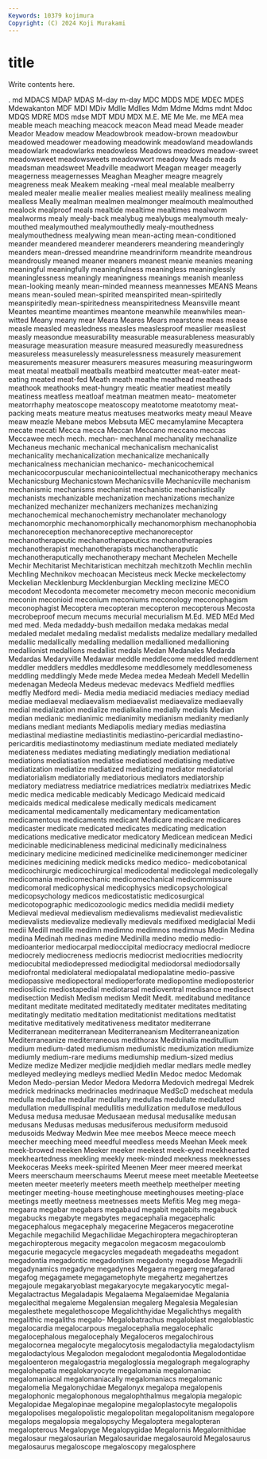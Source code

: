 ```yaml
---
Keywords: 10379 kojimura
Copyright: (C) 2024 Koji Murakami
---
```


# title

Write contents here.



.
md MDACS MDAP MDAS M-day m-day MDC MDDS MDE MDEC
MDES Mdewakanton MDF MDI MDiv Mdlle Mdlles Mdm Mdme Mdms
mdnt Mdoc MDQS MDRE MDS mdse MDT MDU MDX M.E.
ME Me Me. me MEA mea meable meach meaching meacock
meacon Mead mead Meade meader Meador Meadow meadow Meadowbrook meadow-brown
meadowbur meadowed meadower meadowing meadowink meadowland meadowlands meadowlark meadowlarks meadowless
Meadows meadows meadow-sweet meadowsweet meadowsweets meadowwort meadowy Meads meads meadsman
meadsweet Meadville meadwort Meagan meager meagerly meagerness meagernesses Meaghan Meagher
meagre meagrely meagreness meak Meakem meaking -meal meal mealable mealberry
mealed mealer mealie mealier mealies mealiest mealily mealiness mealing mealless
Meally mealman mealmen mealmonger mealmouth mealmouthed mealock mealproof meals mealtide
mealtime mealtimes mealworm mealworms mealy mealy-back mealybug mealybugs mealymouth mealy-mouthed
mealymouthed mealymouthedly mealy-mouthedness mealymouthedness mealywing mean mean-acting mean-conditioned meander meandered
meanderer meanderers meandering meanderingly meanders mean-dressed meandrine meandriniform meandrite meandrous
meandrously meaned meaner meaners meanest meanie meanies meaning meaningful meaningfully
meaningfulness meaningless meaninglessly meaninglessness meaningly meaningness meanings meanish meanless mean-looking
meanly mean-minded meanness meannesses MEANS Means means mean-souled mean-spirited meanspirited
mean-spiritedly meanspiritedly mean-spiritedness meanspiritedness Meansville meant Meantes meantime meantimes meantone
meanwhile meanwhiles mean-witted Meany meany mear Meara Meares Mears mearstone
meas mease measle measled measledness measles measlesproof measlier measliest measly
measondue measurability measurable measurableness measurably measurage measuration measure measured measuredly
measuredness measureless measurelessly measurelessness measurely measurement measurements measurer measurers measures
measuring measuringworm meat meatal meatball meatballs meatbird meatcutter meat-eater meat-eating
meated meat-fed Meath meath meathe meathead meatheads meathook meathooks meat-hungry
meatic meatier meatiest meatily meatiness meatless meatloaf meatman meatmen meato-
meatometer meatorrhaphy meatoscope meatoscopy meatotome meatotomy meat-packing meats meature meatus
meatuses meatworks meaty meaul Meave meaw meazle Mebane mebos Mebsuta
MEC mecamylamine Mecaptera mecate mecati Mecca mecca Meccan Meccano meccano
meccas Meccawee mech mech. mechan- mechanal mechanality mechanalize Mechaneus mechanic
mechanical mechanicalism mechanicalist mechanicality mechanicalization mechanicalize mechanically mechanicalness mechanician mechanico-
mechanicochemical mechanicocorpuscular mechanicointellectual mechanicotherapy mechanics Mechanicsburg Mechanicstown Mechanicsville Mechanicville mechanism
mechanismic mechanisms mechanist mechanistic mechanistically mechanists mechanizable mechanization mechanizations mechanize
mechanized mechanizer mechanizers mechanizes mechanizing mechanochemical mechanochemistry mechanolater mechanology mechanomorphic
mechanomorphically mechanomorphism mechanophobia mechanoreception mechanoreceptive mechanoreceptor mechanotherapeutic mechanotherapeutics mechanotherapies mechanotherapist
mechanotherapists mechanotheraputic mechanotheraputically mechanotherapy mechant Mechelen Mechelle Mechir Mechitarist Mechitaristican
mechitzah mechitzoth Mechlin mechlin Mechling Mechnikov mechoacan Mecisteus meck Mecke
meckelectomy Meckelian Mecklenburg Mecklenburgian Meckling meclizine MECO mecodont Mecodonta mecometer
mecometry mecon meconic meconidium meconin meconioid meconium meconiums meconology meconophagism
meconophagist Mecoptera mecopteran mecopteron mecopterous Mecosta mecrobeproof mecum mecums mecurial
mecurialism M.Ed. MED MEd Med med med. Meda medaddy-bush medaillon
medaka medakas medal medaled medalet medaling medalist medalists medalize medallary
medalled medallic medallically medalling medallion medallioned medallioning medallionist medallions medallist
medals Medan Medanales Medarda Medardas Medaryville Medawar meddle meddlecome meddled
meddlement meddler meddlers meddles meddlesome meddlesomely meddlesomeness meddling meddlingly Mede
mede Medea medea Medeah Medell Medellin medenagan Medeola Medeus medevac
medevacs Medfield medflies medfly Medford medi- Media media mediacid mediacies
mediacy mediad mediae mediaeval mediaevalism mediaevalist mediaevalize mediaevally medial medialization
medialize medialkaline medially medials Median median medianic medianimic medianimity medianism
medianity medianly medians mediant mediants Mediapolis mediary medias mediastina mediastinal
mediastine mediastinitis mediastino-pericardial mediastino-pericarditis mediastinotomy mediastinum mediate mediated mediately mediateness
mediates mediating mediatingly mediation mediational mediations mediatisation mediatise mediatised mediatising
mediative mediatization mediatize mediatized mediatizing mediator mediatorial mediatorialism mediatorially mediatorious
mediators mediatorship mediatory mediatress mediatrice mediatrices mediatrix mediatrixes Medic medic
medica medicable medicably Medicago Medicaid medicaid medicaids medical medicalese medically
medicals medicament medicamental medicamentally medicamentary medicamentation medicamentous medicaments medicant Medicare
medicare medicares medicaster medicate medicated medicates medicating medication medications medicative
medicator medicatory Medicean medicean Medici medicinable medicinableness medicinal medicinally medicinalness
medicinary medicine medicined medicinelike medicinemonger mediciner medicines medicining medick medicks
medico medico- medicobotanical medicochirurgic medicochirurgical medicodental medicolegal medicolegally medicomania medicomechanic
medicomechanical medicommissure medicomoral medicophysical medicophysics medicopsychological medicopsychology medicos medicostatistic medicosurgical
medicotopographic medicozoologic medics medidia medidii mediety Medieval medieval medievalism medievalisms
medievalist medievalistic medievalists medievalize medievally medievals medifixed mediglacial Medii medii
Medill medille medimn medimno medimnos medimnus Medin Medina medina Medinah
medinas medine Medinilla medino medio medio- medioanterior mediocarpal medioccipital mediocracy
mediocral mediocre mediocrely mediocreness mediocris mediocrist mediocrities mediocrity mediocubital mediodepressed
mediodigital mediodorsal mediodorsally mediofrontal mediolateral mediopalatal mediopalatine medio-passive mediopassive mediopectoral
medioperforate mediopontine medioposterior mediosilicic mediostapedial mediotarsal medioventral medisance medisect medisection
Medish Medism medism Medit Medit. meditabund meditance meditant meditate meditated
meditatedly meditater meditates meditating meditatingly meditatio meditation meditationist meditations meditatist
meditative meditatively meditativeness meditator mediterrane Mediterranean mediterranean Mediterraneanism Mediterraneanization Mediterraneanize
mediterraneous medithorax Meditrinalia meditullium medium medium-dated mediumism mediumistic mediumization mediumize
mediumly medium-rare mediums mediumship medium-sized medius Medize medize Medizer medjidie
medjidieh medlar medlars medle medley medleyed medleying medleys medlied Medlin
Medoc medoc Medomak Medon Medo-persian Medor Medora Medorra Medovich medregal
Medrek medrick medrinacks medrinacles medrinaque MedScD medscheat medula medulla medullae
medullar medullary medullas medullate medullated medullation medullispinal medullitis medullization medullose
medullous Medusa medusa medusae Medusaean medusal medusalike medusan medusans Medusas
medusas medusiferous medusiform medusoid medusoids Medway Medwin Mee mee meebos
Meece meece meech meecher meeching meed meedful meedless meeds Meehan
Meek meek meek-browed meeken Meeker meeker meekest meek-eyed meekhearted meekheartedness
meekling meekly meek-minded meekness meeknesses Meekoceras Meeks meek-spirited Meenen Meer
meer meered meerkat Meers meerschaum meerschaums Meerut meese meet meetable
Meeteetse meeten meeter meeterly meeters meeth meethelp meethelper meeting meetinger
meeting-house meetinghouse meetinghouses meeting-place meetings meetly meetness meetnesses meets Mefitis
Meg meg mega- megaara megabar megabars megabaud megabit megabits megabuck
megabucks megabyte megabytes megacephalia megacephalic megacephalous megacephaly megacerine Megaceros megacerotine
Megachile megachilid Megachilidae Megachiroptera megachiropteran megachiropterous megacity megacolon megacosm megacoulomb
megacurie megacycle megacycles megadeath megadeaths megadont megadontia megadontic megadontism megadonty
megadose Megadrili megadynamics megadyne megadynes Megaera megaerg megafarad megafog megagamete
megagametophyte megahertz megahertzes megajoule megakaryoblast megakaryocyte megakaryocytic megal- Megalactractus Megaladapis
Megalaema Megalaemidae Megalania megalecithal megaleme Megalensian megalerg Megalesia Megalesian megalesthete
megalethoscope Megalichthyidae Megalichthys megalith megalithic megaliths megalo- Megalobatrachus megaloblast megaloblastic
megalocardia megalocarpous megalocephalia megalocephalic megalocephalous megalocephaly Megaloceros megalochirous megalocornea megalocyte
megalocytosis megalodactylia megalodactylism megalodactylous Megalodon megalodont megalodontia Megalodontidae megaloenteron megalogastria
megaloglossia megalograph megalography megalohepatia megalokaryocyte megalomania megalomaniac megalomaniacal megalomaniacally megalomaniacs
megalomanic megalomelia Megalonychidae Megalonyx megalopa megalopenis megalophonic megalophonous megalophthalmus megalopia
megalopic Megalopidae Megalopinae megalopine megaloplastocyte megalopolis megalopolises megalopolistic megalopolitan megalopolitanism
megalopore megalops megalopsia megalopsychy Megaloptera megalopteran megalopterous Megalopyge Megalopygidae Megalornis
Megalornithidae megalosaur megalosaurian Megalosauridae megalosauroid Megalosaurus megalosaurus megaloscope megaloscopy megalosphere

